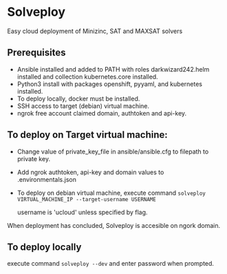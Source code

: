 # Solveploy
Easy cloud deployment of Minizinc, SAT and MAXSAT solvers

## Prerequisites

* Ansible installed and added to PATH with roles darkwizard242.helm installed and collection kubernetes.core installed.
* Python3 install with packages openshift, pyyaml, and kubernetes installed.
* To deploy locally, docker must be installed.
* SSH access to target (debian) virtual machine.
* ngrok free account claimed domain, authtoken and api-key.

## To deploy on Target virtual machine:

* Change value of private_key_file in ansible/ansible.cfg to filepath to private key.
* Add ngrok authtoken, api-key and domain values to .environmentals.json
* To deploy on debian virtual machine, execute command `solveploy VIRTUAL_MACHINE_IP --target-username USERNAME`
  
     username is 'ucloud' unless specified by flag.

When deployment has concluded, Solveploy is accesible on ngork domain.

## To deploy locally
execute command `solveploy --dev` and enter password when prompted.

